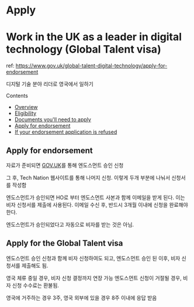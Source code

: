 # Apply
# Work in the UK as a leader in digital technology (Global Talent visa)
ref: https://www.gov.uk/global-talent-digital-technology/apply-for-endorsement

디지털 기술 분야 리더로 영국에서 일하기

Contents
- [Overview](./overview)
- [Eligibility](./eligibility)
- [Documents you'll need to apply](./documents)
- [Apply for endorsement](./apply)
- [If your endorsement application is refused](./if_refused)

## Apply for endorsement
자료가 준비되면 [GOV.UK](https://visas-immigration.service.gov.uk/product/global-talent-endorsement?_ga=2.54734637.782115509.1665390456-437339329.1664772532)를 통해 엔도스먼트 승인 신청

그 후, Tech Nation 웹사이트를 통해 나머지 신청. 이렇게 두개 부분에 나눠서 신청서를 작성함

엔도스먼트가 승인되면 HO로 부터 엔도스먼트 사본과 함께 이메일을 받게 된다. 이는 비자 신청서를 제출에 사용된다.
이메일 수신 후, 반드시 3개월 이내에 신청을 완료해야 한다.

엔도스먼트가 승인되었다고 자동으로 비자를 받는 것은 아님.

## Apply for the Global Talent visa
엔도스먼트 승인 신청과 함께 비자 신청하여도 되고, 엔도스먼트 승인 된 이후, 비자 신청서를 제출해도 됨.

영국 체류 중일 경우, 비자 신청 결정까지 연장 가능
엔도스먼트 신청이 거절될 경우, 비자 신청 수수료는 환불됨.

영국에 거주하는 경우 3주, 영국 외부에 있을 경우 8주 이내에 응답 받음
